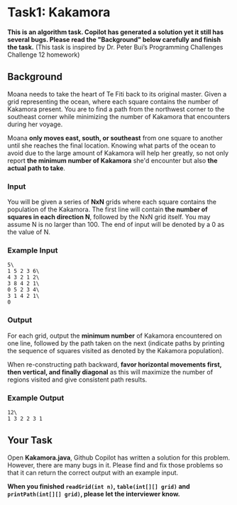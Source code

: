 # Task1: Kakamora

**This is an algorithm task. Copilot has generated a solution yet it still has several bugs. Please read the "Background" below carefully and finish the task.**
(This task is inspired by Dr. Peter Bui’s Programming Challenges Challenge 12 homework)

## Background

Moana needs to take the heart of Te Fiti back to its original master. Given a grid representing the ocean, where each square contains the number of Kakamora present. You are to find a path from the northwest corner to the southeast corner while minimizing the number of Kakamora that encounters during her voyage.

Moana **only moves east, south, or southeast** from one square to another until she reaches the final location. Knowing what parts of the ocean to avoid due to the large amount of Kakamora will help her greatly, so not only report **the minimum number of Kakamora** she'd encounter but also **the actual path to take**.

### Input

You will be given a series of **NxN** grids where each square contains the population of the Kakamora. The first line will contain **the number of squares in each direction N**, followed by the NxN grid itself. You may assume N is no larger than 100. The end of input will be denoted by a 0 as the value of N.

### Example Input

```
5\
1 5 2 3 6\
4 3 2 1 2\
3 8 4 2 1\
0 5 2 3 4\
3 1 4 2 1\
0
```

### Output

For each grid, output the **minimum number** of Kakamora encountered on one line, followed by the path taken on the next (indicate paths by printing the sequence of squares visited as denoted by the Kakamora population).

When re-constructing path backward, **favor horizontal movements first, then vertical, and finally diagonal** as this will maximize the number of regions visited and give consistent path results.

### Example Output

```
12\
1 3 2 2 3 1
```

## Your Task

Open **Kakamora.java**, Github Copilot has written a solution for this problem. However, there are many bugs in it. Please find and fix those problems so that it can return the correct output with an example input.

**When you finished `readGrid(int n)`, `table(int[][] grid)` and `printPath(int[][] grid)`, please let the interviewer know.**
